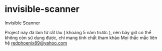 ﻿invisible-scanner
=================

Invisible Scanner

Project này đã làm từ rất lâu ( khoảng 5 năm trước ), nên bây giờ có thể không còn sử dụng được, chỉ mang tính chất tham khảo
Mọi thắc mắc liên hệ redphoenix89@yahoo.com